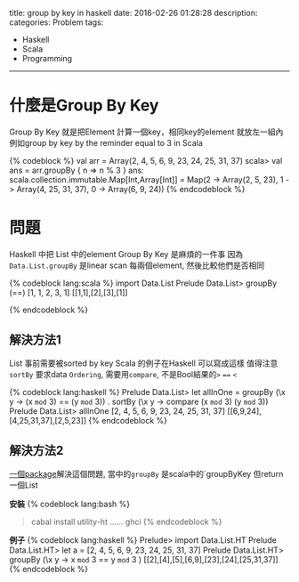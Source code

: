 title: group by key in haskell
date: 2016-02-26 01:28:28
description: 
categories: Problem
tags:
- Haskell
- Scala
- Programming
---

# 什麼是Group By Key
Group By Key 就是把Element 計算一個key，相同key的element 就放左一組內
例如group by key by the reminder equal to 3 in Scala

{% codeblock %}
val arr = Array(2, 4, 5, 6, 9, 23, 24, 25, 31, 37)
scala> val ans = arr.groupBy { n => n % 3 }
ans: scala.collection.immutable.Map[Int,Array[Int]] = Map(2 -> Array(2, 5, 23), 1 -> Array(4, 25, 31, 37), 0 -> Array(6, 9, 24))
{% endcodeblock %}

# 問題
Haskell 中把 List 中的element Group By Key 是麻煩的一件事
因為`Data.List.groupBy` 是linear scan 每兩個element, 然後比較他們是否相同

{% codeblock lang:scala %}
import Data.List
Prelude Data.List> groupBy (==) [1, 1, 2, 3, 1] 
[[1,1],[2],[3],[1]]

{% endcodeblock %}

## 解決方法1
List 事前需要被sorted by key 
Scala 的例子在Haskell 可以寫成這樣
值得注意`sortBy` 要求data `Ordering`, 需要用`compare`, 不是Bool結果的`>` `==` `<` 

{% codeblock lang:haskell %}
Prelude Data.List> let allInOne = groupBy (\x y -> (x `mod` 3) == (y `mod` 3)) . sortBy (\x y -> compare (x `mod` 3) (y `mod` 3))
Prelude Data.List> allInOne [2, 4, 5, 6, 9, 23, 24, 25, 31, 37]
[[6,9,24],[4,25,31,37],[2,5,23]]
{% endcodeblock %}

## 解決方法2
[一個package](https://hackage.haskell.org/package/utility-ht-0.0.11/docs/Data-List-Key.html)解決這個問題, 當中的`groupBy` 是scala中的`groupByKey 但return 一個List

**安裝**
{% codeblock lang:bash %}
> cabal install utility-ht
> ......
> ghci
{% endcodeblock %}

**例子**
{% codeblock lang:haskell %}
Prelude> import Data.List.HT
Prelude Data.List.HT> let a = [2, 4, 5, 6, 9, 23, 24, 25, 31, 37]
Prelude Data.List.HT> groupBy (\x y -> x `mod` 3 == y `mod` 3 )
[[2],[4],[5],[6,9],[23],[24],[25,31,37]]
{% endcodeblock %}



